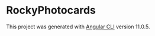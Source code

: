 # RockyPhotocards

This project was generated with [Angular CLI](https://github.com/angular/angular-cli) version 11.0.5.

